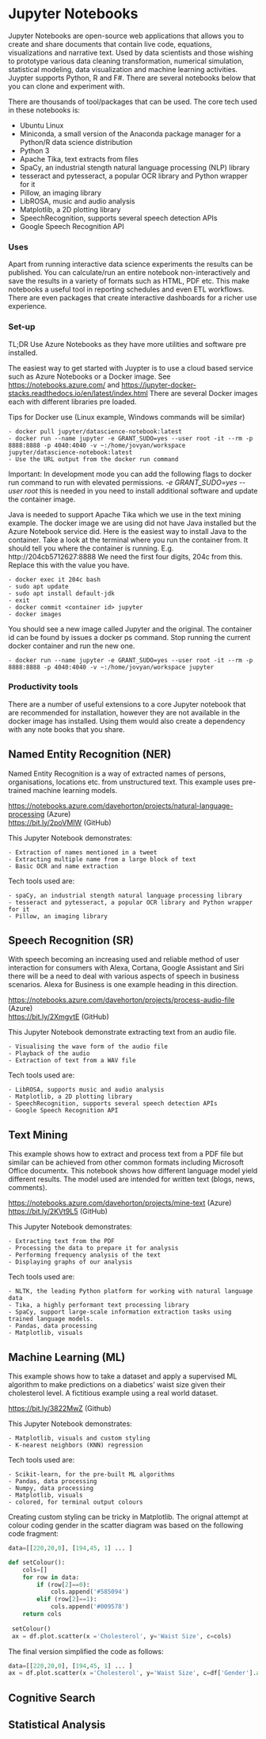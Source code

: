 # Jupyter Notebooks
Jupyter Notebooks are open-source web applications that allows you to create and share documents that contain live code, equations, visualizations and narrative text. Used by data scientists and those wishing to prototype various data cleaning transformation, numerical simulation, statistical modeling, data visualization and machine learning activities.  Juypter supports Python, R and F#. There are several notebooks below that you can clone and experiment with.

There are thousands of tool/packages that can be used. The core tech used in these notebooks is:

+ Ubuntu Linux
+ Miniconda, a small version of the Anaconda package manager for a Python/R data science distribution
+ Python 3
+ Apache Tika, text extracts from files
+ SpaCy, an industrial stength natural language processing (NLP) library
+ tesseract and pytesseract, a popular OCR library and Python wrapper for it
+ Pillow, an imaging library
+ LibROSA, music and audio analysis
+ Matplotlib, a 2D plotting library
+ SpeechRecognition, supports several speech detection APIs
+ Google Speech Recognition API

### Uses

Apart from running interactive data science experiments the results can be published.  You can calculate/run an entire notebook non-interactively and save the results in a variety of formats such as HTML, PDF etc.  This make notebooks a useful tool in reporting schedules and even ETL workflows.  There are even packages that create interactive dashboards for a richer use experience. 

### Set-up

TL;DR Use Azure Notebooks as they have more utilities and software pre installed.

The easiest way to get started with Juypter is to use a cloud based service such as Azure Notebooks or a Docker image. See https://notebooks.azure.com/ and https://jupyter-docker-stacks.readthedocs.io/en/latest/index.html   There are several Docker images each with different libraries pre loaded.  

Tips for Docker use (Linux example, Windows commands will be similar) 

    - docker pull jupyter/datascience-notebook:latest
    - docker run --name jupyter -e GRANT_SUDO=yes --user root -it --rm -p 8888:8888 -p 4040:4040 -v ~:/home/jovyan/workspace jupyter/datascience-notebook:latest
    - Use the URL output from the docker run command 
    
Important: In development mode you can add the following flags to docker run command to run with elevated permissions. _-e GRANT_SUDO=yes --user root_ this is needed in you need to install additional software and update the container image.
  
Java is needed to support Apache Tika which we use in the text mining example. The docker image we are using did not have Java installed but the Azure Notebook service did. Here is the easiest way to install Java to the container. Take a look at the terminal where you run the container from. It should tell you where the container is running. E.g. http://204cb5712627:8888 We need the first four digits, 204c from this. Replace this with the value you have.

    - docker exec it 204c bash
    - sudo apt update
    - sudo apt install default-jdk
    - exit
    - docker commit <container id> jupyter
    - docker images
 
You should see a new image called Jupyter and the original. The container id can be found by issues a docker ps command. Stop running the current docker container and run the new one.

    - docker run --name jupyter -e GRANT_SUDO=yes --user root -it --rm -p 8888:8888 -p 4040:4040 -v ~:/home/jovyan/workspace jupyter

### Productivity tools
There are a number of useful extensions to a core Jupyter notebook that are recommended for installation, however they are not available in the docker image has installed. Using them would also create a dependency with any note books that you share.

## Named Entity Recognition (NER)
Named Entity Recognition is a way of extracted names of persons, organisations, locations etc. from unstructured text.  This example uses  pre-trained machine learning models.

https://notebooks.azure.com/davehorton/projects/natural-language-processing (Azure)<br/> 
https://bit.ly/2poVMIW (GitHub)

This Jupyter Notebook demonstrates:

    - Extraction of names mentioned in a tweet
    - Extracting multiple name from a large block of text
    - Basic OCR and name extraction

Tech tools used are:
    
    - spaCy, an industrial stength natural language processing library
    - tesseract and pytesseract, a popular OCR library and Python wrapper for it
    - Pillow, an imaging library 

## Speech Recognition (SR)
With speech becoming an increasing used and reliable method of user interaction for consumers with Alexa, Cortana, Google Assistant and Siri there will be a need to deal with various aspects of speech in business scenarios.  Alexa for Business is one example heading in this direction. 

https://notebooks.azure.com/davehorton/projects/process-audio-file (Azure)<br/>
https://bit.ly/2XmgvtE (GitHub)

This Jupyter Notebook demonstrate extracting text from an audio file.

    - Visualising the wave form of the audio file
    - Playback of the audio
    - Extraction of text from a WAV file

Tech tools used are:
    
    - LibROSA, supports music and audio analysis
    - Matplotlib, a 2D plotting library
    - SpeechRecognition, supports several speech detection APIs
    - Google Speech Recognition API

## Text Mining
This example shows how to extract and process text from a PDF file but similar can be achieved from other common formats including Microsoft Office documentx.  This notebook shows how different language model yield different results. The model used are intended for written text (blogs, news, comments).

https://notebooks.azure.com/davehorton/projects/mine-text (Azure) <br/>
https://bit.ly/2KVt9L5 (GitHub)

This Jupyter Notebook demonstrates:

    - Extracting text from the PDF
    - Processing the data to prepare it for analysis
    - Performing frequency analysis of the text
    - Displaying graphs of our analysis

Tech tools used are:
    
    - NLTK, the leading Python platform for working with natural language data
    - Tika, a highly performant text processing library
    - SpaCy, support large-scale information extraction tasks using trained language models.
    - Pandas, data processing
    - Matplotlib, visuals
    
## Machine Learning (ML)
This example shows how to take a dataset and apply a supervised ML algorithm to make predictions on a diabetics’ waist size given their cholesterol level. A fictitious example using a real world dataset.

https://bit.ly/3822MwZ (Github)

This Jupyter Notebook demonstrates:

    - Matplotlib, visuals and custom styling
    - K-nearest neighbors (KNN) regression

Tech tools used are:
    
    - Scikit-learn, for the pre-built ML algorithms
    - Pandas, data processing
    - Numpy, data processing
    - Matplotlib, visuals
    - colored, for terminal output colours
   
Creating custom styling can be tricky in Matplotlib.  The orignal attempt at colour coding gender in the scatter diagram was based on the following code fragment:

```python
data=[[220,20,0], [194,45, 1] ... ]

def setColour():
    cols=[]
    for row in data:
        if (row[2]==0):
            cols.append('#585094')
        elif (row[2]==1):
            cols.append('#009578')
    return cols
    
 setColour()
 ax = df.plot.scatter(x ='Cholesterol', y='Waist Size', c=cols)
```
The final version simplified the code as follows:

```python
data=[[220,20,0], [194,45, 1] ... ]
ax = df.plot.scatter(x ='Cholesterol', y='Waist Size', c=df['Gender'].apply(lambda x: colours[x])
```

## Cognitive Search

## Statistical Analysis

